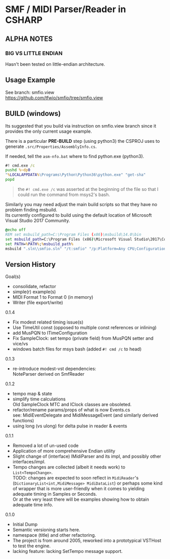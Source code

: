 
SMF / MIDI Parser/Reader in CSHARP
=========================================

[SMF]: https://www.midi.org/specifications/item/the-midi-1-0-specification

ALPHA NOTES
----------------

### BIG VS LITTLE ENDIAN

Hasn't been tested on little-endian architecture.

Usage Example
------

See branch: smfio.view  
https://github.com/tfwio/smfio/tree/smfio.view

BUILD (windows)
------------------

Its suggested that you build via instruction on smfio.view branch
since it provides the only current usage example.  

There is a particular **PRE-BUILD** step (using python3)
the CSPROJ uses to generate `.src/Properties/AssemblyInfo.cs`.

If needed, tell the `asm-nfo.bat` where to find python.exe (python3).

```cmd
#! cmd.exe /c
pushd %~dp0
"%LOCALAPPDATA%\Programs\Python\Python36\python.exe" "get-sha"
popd
```

> the `#! cmd.exe /c` was asserted at the beginning of the file
  so that I could run the command from msys2's bash.

Similarly you may need adjust the main build scripts so that
they have no problem finding msbuild.  
Its currently configured to build using the default location
of Microsoft Visual Studio 2017 Community.

```cmd
@echo off
REM set msbuild_path=C:\Program Files (x86)\msbuild\14.0\bin
set msbuild_path=C:\Program Files (x86)\Microsoft Visual Studio\2017\Community\MSBuild\15.0\Bin
set PATH=%PATH%;%msbuild_path%
msbuild ".sln\\smfio.sln" "/t:smfio" "/p:Platform=Any CPU;Configuration=Debug"
```

Version History
------------------

Goal(s)

- consolidate, refactor
- simple(r) example(s)
- MIDI Format 1 to Format 0 (in memory)
- Writer (file export/write)

0.1.4

- Fix modest related timing issue(s)
- Use TimeUtil const (opposed to multiple const references or inlining)
- add MusPQN to ITimeConfiguration
- Fix SampleClock: set tempo (private field) from MusPQN setter and vice/vs
- windows batch files for msys bash (added `#! cmd /c` to head)

0.1.3

- re-introduce modest-vst dependencies:  
  NoteParser derived on SmfReader

0.1.2

- tempo map & state
- simplify time calculations  
  Old SampleClock MTC and IClock classes are obsoleted.
- refactor/rename params/props of what is now Events.cs  
  see: MidiEventDelegate and MidiMessageEvent (and similarly derived functions)
- using long (vs ulong) for delta pulse in reader & events

0.1.1

- Removed a lot of un-used code
- Application of more comprehensive Endian utility
- Slight change of (interface) IMidiParser and its impl,
  and possibly other interfaces/impl.
- Tempo changes are collected (albeit it needs work)
  to `List<TempoChange>`.  
  TODO: changes are expected to soon reflect in `MidiReader`'s
  (`DictionaryList<int,MidiMessage> MidiDataList`)
  or perhaps some kind of wrapper that is more
  user-friendly when it comes to yielding adequate
  timing in Samples or Seconds.  
  Or at the very least there will be examples
  showing how to obtain adequate time info.

0.1.0

- Initial Dump
- Semantic versioning starts here.
- namespace (title) and other refactoring.
- The project is from around 2005, reworked
  into a prototypical VSTHost to test the engine.
- lacking feature: lacking SetTempo message support.
